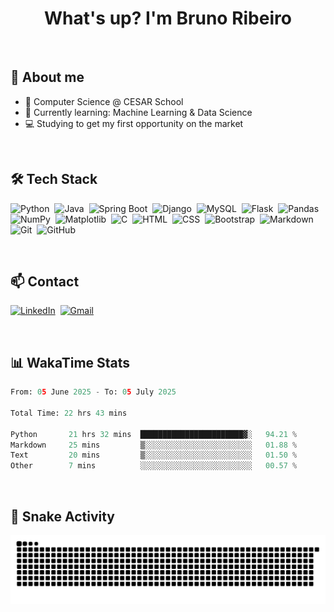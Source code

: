 <h1 align="center">What's up? I'm Bruno Ribeiro</h1>

<br>

## 💬 About me
- 📘 Computer Science @ CESAR School
- 🌱 Currently learning: Machine Learning & Data Science
- 💻 Studying to get my first opportunity on the market

<br>

<!--
| ![brunoribeirol's Stats](https://github-readme-stats.vercel.app/api?username=brunoribeirol&theme=dark&show_icons=true&hide_border=false&count_private=true) | ![brunoribeirol's Streak](https://github-readme-streak-stats.herokuapp.com/?user=brunoribeirol&theme=dark&hide_border=false) | ![brunoribeirol's Top Languages](https://github-readme-stats.vercel.app/api/top-langs/?username=brunoribeirol&theme=dark&show_icons=true&hide_border=false&layout=compact) |
| :-: | :-: | :-: |
-->


## 🛠 Tech Stack
![Python](https://img.shields.io/badge/Python-000000?style=flat&logo=python&logoColor=306998)&nbsp;
![Java](https://img.shields.io/badge/Java-000000?style=flat&logo=openjdk&logoColor=F7DF1E)&nbsp; 
![Spring Boot](https://img.shields.io/badge/-Spring%20Boot-000000?style=flat&logo=springboot&logoColor=6DB33F)&nbsp;
![Django](https://img.shields.io/badge/-Django-000000?style=flat&logo=django&logoColor=white)&nbsp;
![MySQL](https://img.shields.io/badge/-MySQL-000000?style=flat&logo=mysql&logoColor=4479A1)&nbsp;
![Flask](https://img.shields.io/badge/Flask-000000?style=flat&logo=flask&logoColor=white)&nbsp;
![Pandas](https://img.shields.io/badge/Pandas-000000?style=flat&logo=pandas&logoColor=white)&nbsp;
![NumPy](https://img.shields.io/badge/NumPy-000000?style=flat&logo=numpy&logoColor=white)&nbsp;
![Matplotlib](https://img.shields.io/badge/Matplotlib-000000?style=flat&logo=matplotlib&logoColor=003B57)&nbsp;
![C](https://img.shields.io/badge/C-000000?style=flat&logo=c&logoColor=white)&nbsp;
![HTML](https://img.shields.io/badge/-HTML-000000?style=flat&logo=HTML5&logoColor=E34F26)&nbsp;
![CSS](https://img.shields.io/badge/-CSS-000000?style=flat&logo=CSS3&logoColor=1572B6)&nbsp;
![Bootstrap](https://img.shields.io/badge/-Bootstrap-000000?style=flat&logo=bootstrap&logoColor=563D7C)&nbsp;
![Markdown](https://img.shields.io/badge/Markdown-000000?style=flat&logo=markdown&logoColor=white)&nbsp;
![Git](https://img.shields.io/badge/-Git-000000?style=flat&logo=git&logoColor=F05033)&nbsp;
![GitHub](https://img.shields.io/badge/-GitHub-000000?style=flat&logo=github)&nbsp;


<!--
- DevOps/CI
![GitHub Actions](https://img.shields.io/badge/GitHub%20Actions-000000?style=flat&logo=githubactions&logoColor=white)&nbsp;
![Docker](https://img.shields.io/badge/Docker-000000?style=flat&logo=docker&logoColor=white)&nbsp;

- Databases
![SQL](https://img.shields.io/badge/-SQL-000000?style=flat&logo=postgresql&logoColor=336791)&nbsp;
![MySQL](https://img.shields.io/badge/-MySQL-000000?style=flat&logo=mysql&logoColor=4479A1)&nbsp;

- Frameworks, Platforms and Libraries
![Bootstrap](https://img.shields.io/badge/Bootstrap-000000?style=flat&logo=bootstrap&logoColor=563D7C)&nbsp;
![Django](https://img.shields.io/badge/Django-000000?style=flat&logo=django&logoColor=white)&nbsp;
![Flask](https://img.shields.io/badge/Flask-000000?style=flat&logo=flask&logoColor=white)&nbsp;
![Spring Boot](https://img.shields.io/badge/-Spring%20Boot-000000?style=flat&logo=springboot&logoColor=6DB33F)&nbsp;
![React](https://img.shields.io/badge/-React-000000?style=flat&logo=react&logoColor=61DAFB)&nbsp;

- Hosting/SaaS
![Azure](https://img.shields.io/badge/Azure-000000?style=flat&logo=microsoftazure&logoColor=0078D4)&nbsp;
![Github Pages](https://img.shields.io/badge/GitHub%20Pages-000000?style=flat&logo=github&logoColor=white)&nbsp;
![AWS](https://img.shields.io/badge/Amazon%20Web%20Services-000000?style=flat&logo=amazonaws&logoColor=FF9900)

- IDEs/Editors
![Android Studio](https://img.shields.io/badge/Android%20studio-000000?style=flat&logo=android%20studio&logoColor=white)&nbsp;
![IntelliJ IDEA](https://img.shields.io/badge/IntelliJIDEA-000000?style=flat&logo=intellij-idea&logoColor=white)&nbsp;
![Jupyter Notebook](https://img.shields.io/badge/Jupyter-000000?style=flat&logo=jupyter&logoColor=F7DF1E)&nbsp;
![Replit](https://img.shields.io/badge/Replit-000000?style=flat&logo=Replit&logoColor=white)&nbsp;
![Visual Studio Code](https://img.shields.io/badge/Visual%20Studio%20Code-000000?style=flat&logo=visual-studio-code&logoColor=007ACC)&nbsp;
![DBeaver](https://img.shields.io/badge/DBeaver-000000?style=flat&logo=dbeaver&logoColor=4C8BF5)&nbsp;

- Languages
![AssemblyScript](https://img.shields.io/badge/Assembly%20script-000000?style=flat&logo=assemblyscript&logoColor=white)&nbsp;
![C](https://img.shields.io/badge/C-000000?style=flat&logo=c&logoColor=white)&nbsp;
![HTML5](https://img.shields.io/badge/HTML5-000000?style=flat&logo=html5&logoColor=white)&nbsp;
![CSS](https://img.shields.io/badge/CSS-000000?style=flat&logo=css3&logoColor=1572B6)&nbsp;
![Java](https://img.shields.io/badge/Java-000000?style=flat&logo=openjdk&logoColor=white)&nbsp;
![JavaScript](https://img.shields.io/badge/JavaScript-000000?style=flat&logo=javascript&logoColor=F7DF1E)&nbsp;
![Markdown](https://img.shields.io/badge/Markdown-000000?style=flat&logo=markdown&logoColor=white)&nbsp;
![Python](https://img.shields.io/badge/-Python-000000?style=flat&logo=python)&nbsp;
![Shell Script](https://img.shields.io/badge/Shell_Ccript-000000?style=flat&logo=gnu-bash&logoColor=white)&nbsp;
![TypeScript](https://img.shields.io/badge/-TypeScript-000000?style=flat&logo=typescript&logoColor=007ACC)&nbsp;


- ML/DL
![Keras](https://img.shields.io/badge/Keras-000000?style=flat&logo=Keras&logoColor=D00000)&nbsp;
![Matplotlib](https://img.shields.io/badge/Matplotlib-000000?style=flat&logo=Matplotlib&logoColor=ffffff)&nbsp;
![MLlflow](https://img.shields.io/badge/MLlow-000000?style=flat&logo=numpy&logoColor=blue)&nbsp;
![NumPy](https://img.shields.io/badge/Numpy-000000?style=flat&logo=numpy&logoColor=white)&nbsp;
![Pandas](https://img.shields.io/badge/Pandas-000000?style=flat&logo=pandas&logoColor=white)&nbsp;
![Plotly](https://img.shields.io/badge/Plotly-000000?style=flat&logo=plotly&logoColor=white)&nbsp;
![PyTorch](https://img.shields.io/badge/PyTorch-000000?style=flat&logo=PyTorch&logoColor=EE4C2C)&nbsp;
![Scikit-learn](https://img.shields.io/badge/Scikit--learn-000000?style=flat&logo=scikit-learn&logoColor=F7931E)&nbsp;
![SciPy](https://img.shields.io/badge/SciPy-000000?style=flat&logo=scipy&logoColor=white)&nbsp;
![TensorFlow](https://img.shields.io/badge/TensorFlow-000000?style=flat&logo=TensorFlow&logoColor=FF6F00)&nbsp;
![LangChain](https://img.shields.io/badge/-LangChain-000000?style=flat&logo=langchain&logoColor=00FF00)&nbsp;
![Gradio](https://img.shields.io/badge/-Gradio-000000?style=flat&logo=gradio&logoColor=3E7F1B)&nbsp;
![Transformers](https://img.shields.io/badge/-Transformers-000000?style=flat&logo=transformers&logoColor=FF8C00)&nbsp;
![Hugging Face](https://img.shields.io/badge/-Hugging%20Face-000000?style=flat&logo=huggingface&logoColor=E04F2D)&nbsp;

- Operating System
![iOS](https://img.shields.io/badge/iOS-000000?style=flat&logo=ios&logoColor=white)&nbsp;
![macOS](https://img.shields.io/badge/Mac%20OS-000000?style=flat&logo=macos&logoColor=F0F0F0)&nbsp;

- Testing
![Selenium](https://img.shields.io/badge/-Selenium-000000?style=flat&logo=selenium&logoColor=43B02A)&nbsp;
![Postman](https://img.shields.io/badge/-Postman-000000?style=flat&logo=postman&logoColor=FF6C37)&nbsp;
![JUnit](https://img.shields.io/badge/-JUnit-000000?style=flat&logo=junit5&logoColor=25A162)&nbsp;

- Version Control
![Git](https://img.shields.io/badge/Git-000000?style=flat&logo=git&logoColor=F05033)&nbsp;
![GitHub](https://img.shields.io/badge/GitHub-000000?style=flat&logo=github&logoColor=white)&nbsp;
-->

<!--
# Different Badges

- AI
https://img.shields.io/badge/-HuggingFace-FDEE21?style=for-the-badge&logo=HuggingFace&logoColor=black
https://img.shields.io/badge/langchain-1C3C3C?style=for-the-badge&logo=langchain&logoColor=white
https://img.shields.io/badge/PyTorch-EE4C2C?style=for-the-badge&logo=pytorch&logoColor=white
https://img.shields.io/badge/TensorFlow-FF6F00?style=for-the-badge&logo=tensorflow&logoColor=white

-->

<br>

## 📫 Contact
[![LinkedIn](https://img.shields.io/badge/brunoribeirol-000000?style=flat&logo=linkedin)](https://linkedin.com/in/brunoribeirol)&nbsp;
[![Gmail](https://img.shields.io/badge/-brunorllaraujo@gmail.com-000000?style=flat&logo=gmail)](mailto:brunorllaraujo@gmail.com)&nbsp;

<br>

## 📊 WakaTime Stats
<!--START_SECTION:waka-->

```python
From: 05 June 2025 - To: 05 July 2025

Total Time: 22 hrs 43 mins

Python       21 hrs 32 mins  ███████████████████████▓░   94.21 %
Markdown     25 mins         ▒░░░░░░░░░░░░░░░░░░░░░░░░   01.88 %
Text         20 mins         ▒░░░░░░░░░░░░░░░░░░░░░░░░   01.50 %
Other        7 mins          ░░░░░░░░░░░░░░░░░░░░░░░░░   00.57 %
```

<!--END_SECTION:waka-->

<br>

## 🐍 Snake Activity
![snake svg](https://github.com/brunoribeirol/brunoribeirol/blob/output/github-contribution-grid-snake-dark.svg)

<!--
[![Gmail](https://img.shields.io/badge/-araujoribeiro.bruno@gmail.com-000000?style=flat&logo=gmail)](mailto:araujoribeiro.bruno@gmail.com)&nbsp;
-->

<!--
**brunoribeirol/brunoribeirol** is a ✨ _special_ ✨ repository because its `README.md` (this file) appears on your GitHub profile.

Here are some ideas to get you started:

- 🔭 I’m currently working on ...
- 🌱 I’m currently learning ...
- 👯 I’m looking to collaborate on ...
- 🤔 I’m looking for help with ...
- 💬 Ask me about ...
- 📫 How to reach me: ...
- 😄 Pronouns: ...
- ⚡ Fun fact: ...
-->
